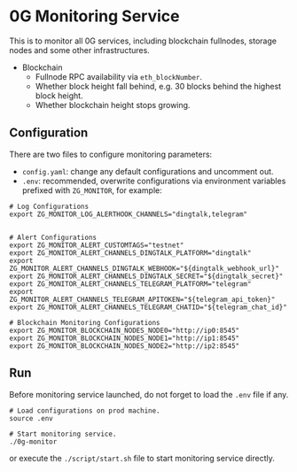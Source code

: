 # 0G Monitoring Service

This is to monitor all 0G services, including blockchain fullnodes, storage nodes and some other infrastructures.

- Blockchain
    - Fullnode RPC availability via `eth_blockNumber`.
    - Whether block height fall behind, e.g. 30 blocks behind the highest block height.
    - Whether blockchain height stops growing.

## Configuration

There are two files to configure monitoring parameters:

- `config.yaml`: change any default configurations and uncomment out.
- `.env`: recommended, overwrite configurations via environment variables prefixed with `ZG_MONITOR`, for example:

```shell
# Log Configurations
export ZG_MONITOR_LOG_ALERTHOOK_CHANNELS="dingtalk,telegram"


# Alert Configurations
export ZG_MONITOR_ALERT_CUSTOMTAGS="testnet"
export ZG_MONITOR_ALERT_CHANNELS_DINGTALK_PLATFORM="dingtalk"
export ZG_MONITOR_ALERT_CHANNELS_DINGTALK_WEBHOOK="${dingtalk_webhook_url}"
export ZG_MONITOR_ALERT_CHANNELS_DINGTALK_SECRET="${dingtalk_secret}"
export ZG_MONITOR_ALERT_CHANNELS_TELEGRAM_PLATFORM="telegram"
export ZG_MONITOR_ALERT_CHANNELS_TELEGRAM_APITOKEN="${telegram_api_token}"
export ZG_MONITOR_ALERT_CHANNELS_TELEGRAM_CHATID="${telegram_chat_id}"

# Blockchain Monitoring Configurations
export ZG_MONITOR_BLOCKCHAIN_NODES_NODE0="http://ip0:8545"
export ZG_MONITOR_BLOCKCHAIN_NODES_NODE1="http://ip1:8545"
export ZG_MONITOR_BLOCKCHAIN_NODES_NODE2="http://ip2:8545"
```

## Run

Before monitoring service launched, do not forget to load the `.env` file if any.

```shell
# Load configurations on prod machine.
source .env

# Start monitoring service.
./0g-monitor
```

or execute the `./script/start.sh` file to start monitoring service directly.
